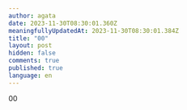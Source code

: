 ```yaml
---
author: agata
date: 2023-11-30T08:30:01.360Z
meaningfullyUpdatedAt: 2023-11-30T08:30:01.384Z
title: "00"
layout: post
hidden: false
comments: true
published: true
language: en
---
```

00